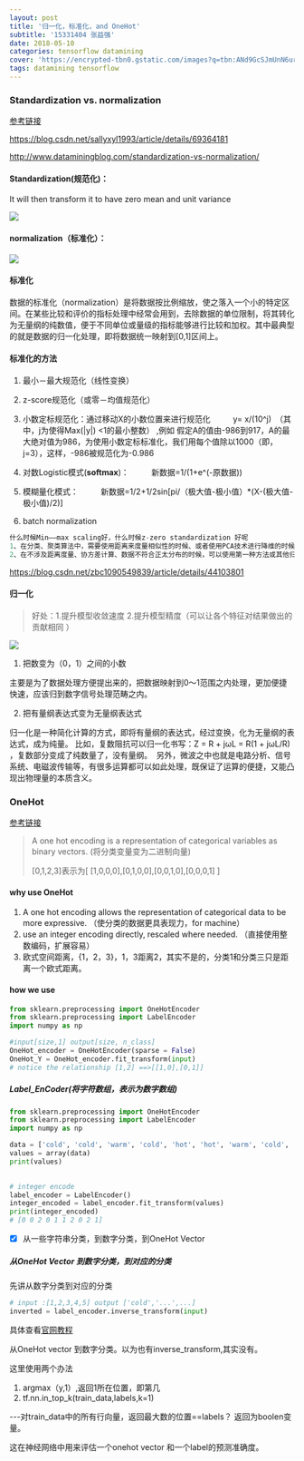 ```yaml
---
layout: post
title: '归一化，标准化，and OneHot'
subtitle: '15331404 张益强'
date: 2018-05-10
categories: tensorflow datamining
cover: 'https://encrypted-tbn0.gstatic.com/images?q=tbn:ANd9GcSJmUnN6ur0wCWy1Nb_U_v4GN4CbryYxmmRA7G5QDMdeZSP0-v0'
tags: datamining tensorflow
---
```


### Standardization vs. normalization

[参考链接](https://blog.csdn.net/pipisorry/article/details/52247379)

https://blog.csdn.net/sallyxyl1993/article/details/69364181

http://www.dataminingblog.com/standardization-vs-normalization/

#### Standardization(规范化)：

It will then transform it to have zero mean and unit variance 

![](http://3.bp.blogspot.com/_xqXlcaQiGRk/RpO4yR0oKtI/AAAAAAAAABM/7rUWCMwizus/s1600/fig2.png)





#### normalization（标准化）：





![](http://3.bp.blogspot.com/_xqXlcaQiGRk/RpO4CR0oKqI/AAAAAAAAAA0/TnshqtR_ndw/s1600/fig1.png)



#### 标准化

数据的标准化（normalization）是将数据按比例缩放，使之落入一个小的特定区间。在某些比较和评价的指标处理中经常会用到，去除数据的单位限制，将其转化为无量纲的纯数值，便于不同单位或量级的指标能够进行比较和加权。其中最典型的就是数据的归一化处理，即将数据统一映射到[0,1]区间上。  

#### 标准化的方法

1. 最小－最大规范化（线性变换）  

2. z-score规范化（或零－均值规范化） 

3. 小数定标规范化：通过移动X的小数位置来进行规范化  　　 y= x/(10^j)　（其中，j为使得Max(|y|) <1的最小整数）  ,例如 假定A的值由-986到917，A的最大绝对值为986，为使用小数定标标准化，我们用每个值除以1000（即，j=3），这样，-986被规范化为-0.986 

4.  对数Logistic模式(**softmax**)：  　　 新数据=1/(1+e^(-原数据))  

5.  模糊量化模式：  　　 新数据=1/2+1/2sin[pi/（极大值-极小值）*(X-(极大值-极小值)/2)]  

6.  batch normalization 

   ```c
   什么时候Min——max scaling好，什么时候z-zero standardization 好呢
   1、在分类、聚类算法中，需要使用距离来度量相似性的时候、或者使用PCA技术进行降维的时候，第二种方法(Z-score standardization)表现更好。
   2、在不涉及距离度量、协方差计算、数据不符合正太分布的时候，可以使用第一种方法或其他归一化方法。比如图像处理中，将RGB图像转换为灰度图像后将其值限定在[0 255]的范围。
   ```

   https://blog.csdn.net/zbc1090549839/article/details/44103801

#### 归一化

> 好处：1.提升模型收敛速度 2.提升模型精度（可以让各个特征对结果做出的贡献相同 ）



![](http://images2015.cnblogs.com/blog/743682/201511/743682-20151108152327539-2039269197.png)





1. 把数变为（0，1）之间的小数 

主要是为了数据处理方便提出来的，把数据映射到0～1范围之内处理，更加便捷快速，应该归到数字信号处理范畴之内。 

2. 把有量纲表达式变为无量纲表达式 

归一化是一种简化计算的方式，即将有量纲的表达式，经过变换，化为无量纲的表达式，成为纯量。 比如，复数阻抗可以归一化书写：Z = R + jωL = R(1 + jωL/R) ，复数部分变成了纯数量了，没有量纲。  另外，微波之中也就是电路分析、信号系统、电磁波传输等，有很多运算都可以如此处理，既保证了运算的便捷，又能凸现出物理量的本质含义。 

### OneHot

[参考链接](https://machinelearningmastery.com/how-to-one-hot-encode-sequence-data-in-python/)



> A one hot encoding is a representation of categorical variables as binary vectors. (将分类变量变为二进制向量)
>
> [0,1,2,3]表示为[ [1,0,0,0],[0,1,0,0],[0,0,1,0],[0,0,0,1] ]

#### why use OneHot

1. A one hot encoding allows the representation of categorical data to be more expressive. （使分类的数据更具表现力，for machine）
2. use an integer encoding directly, rescaled where needed. （直接使用整数编码，扩展容易）
3. 欧式空间距离，{1，2，3}，1，3距离2，其实不是的，分类1和分类三只是距离一个欧式距离。

#### how we use

```python
from sklearn.preprocessing import OneHotEncoder
from sklearn.preprocessing import LabelEncoder
import numpy as np

#input[size,1] output[size, n_class]
OneHot_encoder = OneHotEncoder(sparse = False)
OneHot_Y = OneHot_encoder.fit_transform(input)
# notice the relationship [1,2] ==>[[1,0],[0,1]]
```

##### Label_EnCoder(将字符数组，表示为数字数组)

```python
from sklearn.preprocessing import OneHotEncoder
from sklearn.preprocessing import LabelEncoder
import numpy as np

data = ['cold', 'cold', 'warm', 'cold', 'hot', 'hot', 'warm', 'cold', 'warm', 'hot']
values = array(data)
print(values)

 
# integer encode
label_encoder = LabelEncoder()
integer_encoded = label_encoder.fit_transform(values)
print(integer_encoded)
# [0 0 2 0 1 1 2 0 2 1]
```



- [x] 从一些字符串分类，到数字分类，到OneHot Vector

##### 从OneHot Vector 到数字分类，到对应的分类

先讲从数字分类到对应的分类

```python
# input :[1,2,3,4,5] output ['cold','...',...]
inverted = label_encoder.inverse_transform(input)
```

具体查看[官网教程](http://scikit-learn.org/stable/modules/generated/sklearn.preprocessing.LabelEncoder.html)



从OneHot vector 到数字分类。以为也有inverse_transform,其实没有。

这里使用两个办法

1. argmax（y,1）,返回1所在位置，即第几
2. tf.nn.in_top_k(train_data,labels,k=1)

---对train_data中的所有行向量，返回最大数的位置==labels？ 返回为boolen变量。

这在神经网络中用来评估一个onehot vector 和一个label的预测准确度。